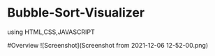 # Bubble-Sort-Visualizer
using HTML,CSS,JAVASCRIPT

#Overview
![Screenshot](Screenshot from 2021-12-06 12-52-00.png)
